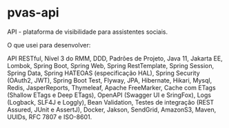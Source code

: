 # pvas-api
API - plataforma de visibilidade para assistentes sociais.

O que usei para desenvolver:

API RESTful, Nível 3 do RMM, DDD, Padrões de Projeto, Java 11, Jakarta EE, Lombok, Spring Boot, Spring Web, Spring RestTemplate, Spring Session, Spring Data, Spring HATEOAS (especificação HAL), Spring Security (OAuth2, JWT), Spring Boot Test, Flyway, JPA, Hibernate, Hikari, Mysql, Redis, JasperReports, Thymeleaf, Apache FreeMarker, Cache com ETags (Shallow ETags e Deep ETags), OpenAPI (Swagger UI e SringFox), Logs (Logback, SLF4J e Loggly), Bean Validation, Testes de integração (REST Assured, JUnit e AssertJ), Docker, 
Jakson, SendGrid, AmazonS3, Maven, UUIDs, RFC 7807 e ISO-8601.





